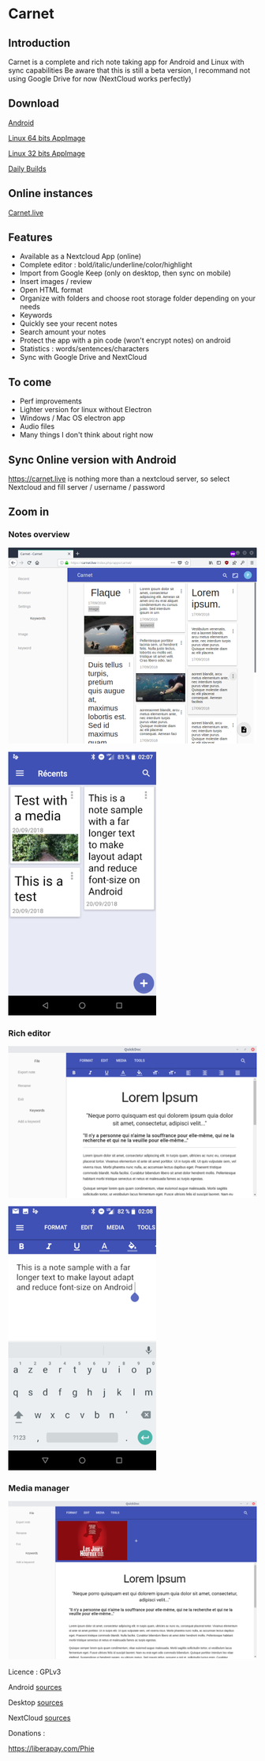 # Carnet


## Introduction

Carnet is a complete and rich note taking app for Android and Linux with sync capabilities
Be aware that this is still a beta version, I recommand not using Google Drive for now (NextCloud works perfectly)

## Download

[Android](https://qn.phie.ovh/binaries/android/current.apk)

[Linux 64 bits AppImage](https://qn.phie.ovh/binaries/desktop/current64.AppImage)

[Linux 32 bits AppImage](https://qn.phie.ovh/binaries/desktop/current32.AppImage)

[Daily Builds](https://qn.phie.ovh/binaries)


## Online instances

[Carnet.live](https://carnet.live)


## Features

- Available as a Nextcloud App (online)
- Complete editor : bold/italic/underline/color/highlight
- Import from Google Keep (only on desktop, then sync on mobile)
- Insert images / review
- Open HTML format
- Organize with folders and choose root storage folder depending on your needs
- Keywords
- Quickly see your recent notes
- Search amount your notes
- Protect the app with a pin code (won't encrypt notes) on android
- Statistics : words/sentences/characters
- Sync with Google Drive and NextCloud

## To come

- Perf improvements
- Lighter version for linux without Electron
- Windows / Mac OS electron app
- Audio files
- Many things I don't think about right now


## Sync Online version with Android

https://carnet.live is nothing more than a nextcloud server, so select Nextcloud and fill server / username / password


## Zoom in

### Notes overview



![GitHub Logo](intro/overview.png)

<img src="intro/overview-android.png" alt="alt text" width="300">


### Rich editor

![GitHub Logo](intro/deskeditor.png)
 
<img src="intro/editor-android.png" alt="alt text" width="300">

### Media manager

![GitHub Logo](intro/mediamanager.png)

Licence : GPLv3

Android [sources](../../../CarnetAndroid)

Desktop [sources](../../../CarnetElectron)

NextCloud [sources](../../../CarnetNextcloud)


Donations :

https://liberapay.com/Phie
